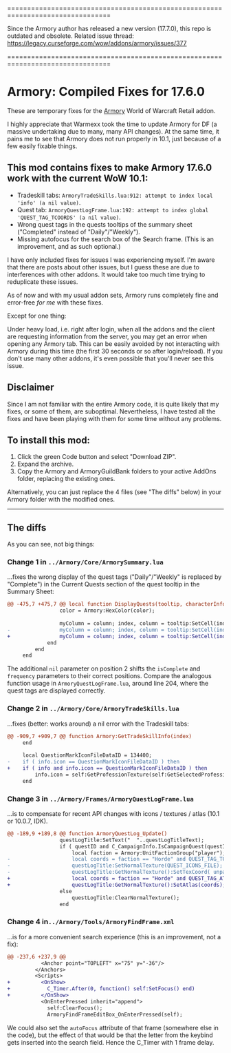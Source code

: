 ================================================================================

Since the Armory author has released a new version (17.7.0), this repo is outdated and obsolete. Related issue thread: https://legacy.curseforge.com/wow/addons/armory/issues/377

================================================================================

# Armory: Compiled Fixes for 17.6.0

These are temporary fixes for the [Armory](https://www.curseforge.com/wow/addons/armory) World of Warcraft Retail addon.

I highly appreciate that Warmexx took the time to update Armory for DF (a massive undertaking due to many, many API changes). At the same time, it pains me to see that Armory does not run properly in 10.1, just because of a few easily fixable things.

## This mod contains fixes to make Armory 17.6.0 work with the current WoW 10.1:

- Tradeskill tabs: `ArmoryTradeSkills.lua:912: attempt to index local 'info' (a nil value)`.
- Quest tab: `ArmoryQuestLogFrame.lua:192: attempt to index global 'QUEST_TAG_TCOORDS' (a nil value)`.
- Wrong quest tags in the quests tooltips of the summary sheet ("Completed" instead of "Daily"/"Weekly").
- Missing autofocus for the search box of the Search frame. (This is an improvement, and as such optional.)

I have only included fixes for issues I was experiencing myself. I'm aware that there are posts about other issues, but I guess these are due to interferences with other addons. It would take too much time trying to reduplicate these issues.

As of now and with my usual addon sets, Armory runs completely fine and error-free _for me_ with these fixes.

Except for one thing:   

Under heavy load, i.e. right after login, when all the addons and the client are requesting information from the server, you may get an error when opening any Armory tab. This can be easily avoided by not interacting with Armory during this time (the first 30 seconds or so after login/reload). If you don't use many other addons, it's even possible that you'll never see this issue.

## Disclaimer

Since I am not familiar with the entire Armory code, it is quite likely that my fixes, or some of them, are suboptimal. Nevertheless, I have tested all the fixes and have been playing with them for some time without any problems.

## To install this mod:

1. Click the green Code button and select "Download ZIP". 
2. Expand the archive.
3. Copy the Armory and ArmoryGuildBank folders to your active AddOns folder, replacing the existing ones.

Alternatively, you can just replace the 4 files (see "The diffs" below) in your Armory folder with the modified ones.

---

## The diffs

As you can see, not big things:

### Change 1 in `../Armory/Core/ArmorySummary.lua`

…fixes the wrong display of the quest tags ("Daily"/"Weekly" is replaced by "Complete") in the Current Quests section of the quest tooltip in the Summary Sheet:

```diff
@@ -475,7 +475,7 @@ local function DisplayQuests(tooltip, characterInfo)
                 color = Armory:HexColor(color);
 
                 myColumn = column; index, column = tooltip:SetCell(index, myColumn, color..questTitleText..FONT_COLOR_CODE_CLOSE);
-                myColumn = column; index, column = tooltip:SetCell(index, myColumn, isHeader and "" or color..(ArmoryQuestLog_GetQuestTag(questID, isComplete, frequency) or "")..FONT_COLOR_CODE_CLOSE);
+                myColumn = column; index, column = tooltip:SetCell(index, myColumn, isHeader and "" or color..(ArmoryQuestLog_GetQuestTag(questID, nil, isComplete, frequency) or "")..FONT_COLOR_CODE_CLOSE);
             end
         end
     end
```

The additional `nil` parameter on position 2 shifts the `isComplete` and `frequency` parameters to their correct positions. Compare the analogous function usage in `ArmoryQuestLogFrame.lua`, around line 204, where the quest tags are displayed correctly.

### Change 2  in `../Armory/Core/ArmoryTradeSkills.lua`

…fixes (better: works around) a nil error with the Tradeskill tabs:

```diff
@@ -909,7 +909,7 @@ function Armory:GetTradeSkillInfo(index)
     end
 
     local QuestionMarkIconFileDataID = 134400;
-    if ( info.icon == QuestionMarkIconFileDataID ) then
+    if ( info and info.icon == QuestionMarkIconFileDataID ) then
         info.icon = self:GetProfessionTexture(self:GetSelectedProfession());
     end
```

### Change 3 in `../Armory/Frames/ArmoryQuestLogFrame.lua`

…is to compensate for recent API changes with icons / textures / atlas (10.1 or 10.0.7, IDK). 

```diff
@@ -189,9 +189,8 @@ function ArmoryQuestLog_Update()
                 questLogTitle:SetText("  "..questLogTitleText);
                 if ( questID and C_CampaignInfo.IsCampaignQuest(questID) ) then
                     local faction = Armory:UnitFactionGroup("player");
-                    local coords = faction == "Horde" and QUEST_TAG_TCOORDS.HORDE or QUEST_TAG_TCOORDS.ALLIANCE;
-                    questLogTitle:SetNormalTexture(QUEST_ICONS_FILE);
-                    questLogTitle:GetNormalTexture():SetTexCoord( unpack(coords) );
+                    local coords = faction == "Horde" and QUEST_TAG_ATLAS.HORDE or QUEST_TAG_ATLAS.ALLIANCE;
+                    questLogTitle:GetNormalTexture():SetAtlas(coords);
                 else
                     questLogTitle:ClearNormalTexture();
                 end
```

### Change 4 in`../Armory/Tools/ArmoryFindFrame.xml`

…is for a more convenient search experience (this is an improvement, not a fix):

```diff
@@ -237,6 +237,9 @@
           <Anchor point="TOPLEFT" x="75" y="-36"/>
         </Anchors>
         <Scripts>
+          <OnShow>
+            C_Timer.After(0, function() self:SetFocus() end)
+          </OnShow>
           <OnEnterPressed inherit="append">
             self:ClearFocus();
             ArmoryFindFrameEditBox_OnEnterPressed(self);
```

We could also set the `autoFocus` attribute of that frame (somewhere else in the code), but the effect of that would be that the letter from the keybind gets inserted into the search field. Hence the C_Timer with 1 frame delay.
